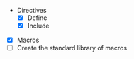 - Directives
    - [x] Define
    - [x] Include
- [x] Macros
- [ ] Create the standard library of macros